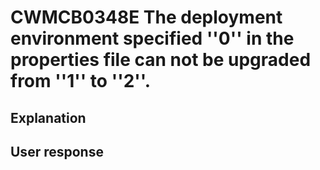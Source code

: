 # CWMCB0348E The deployment environment specified ''0'' in the properties file can not be upgraded from ''1'' to ''2''.

## Explanation

## User response